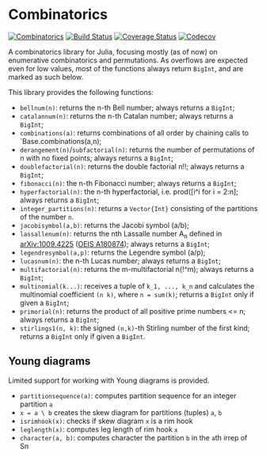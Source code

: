 # Combinatorics

[![Combinatorics](http://pkg.julialang.org/badges/Combinatorics_0.5.svg)](http://pkg.julialang.org/?pkg=Combinatorics&ver=0.5)
[![Build Status](https://travis-ci.org/JuliaMath/Combinatorics.jl.svg?branch=master)](https://travis-ci.org/JuliaMath/Combinatorics.jl)
[![Coverage Status](https://coveralls.io/repos/github/JuliaMath/Combinatorics.jl/badge.svg?branch=master)](https://coveralls.io/github/JuliaMath/Combinatorics.jl?branch=master)
[![Codecov](https://codecov.io/gh/JuliaMath/Combinatorics.jl/branch/master/graph/badge.svg)](https://codecov.io/gh/JuliaMath/Combinatorics.jl)

A combinatorics library for Julia, focusing mostly (as of now) on enumerative
combinatorics and permutations.  As overflows are expected even for low values,
most of the functions always return `BigInt`, and are marked as such below.

This library provides the following functions:
 - `bellnum(n)`: returns the n-th Bell number; always returns a `BigInt`;
 - `catalannum(n)`: returns the n-th Catalan number; always returns a `BigInt`;
 - `combinations(a)`: returns combinations of all order by chaining calls to `Base.combinations(a,n);
 - `derangement(n)`/`subfactorial(n)`: returns the number of permutations of n with no fixed points; always returns a `BigInt`;
 - `doublefactorial(n)`: returns the double factorial n!!; always returns a `BigInt`;
 - `fibonacci(n)`: the n-th Fibonacci number; always returns a `BigInt`;
 - `hyperfactorial(n)`: the n-th hyperfactorial, i.e. prod([i^i for i = 2:n]; always returns a `BigInt`;
 - `integer_partitions(n)`: returns a `Vector{Int}` consisting of the partitions of the number `n`.
 - `jacobisymbol(a,b)`: returns the Jacobi symbol (a/b);
 - `lassallenum(n)`: returns the nth Lassalle number A<sub>n</sub> defined in [arXiv:1009.4225](http://arxiv.org/abs/1009.4225) ([OEIS A180874](http://oeis.org/A180874)); always returns a `BigInt`;
 - `legendresymbol(a,p)`: returns the Legendre symbol (a/p);
 - `lucasnum(n)`: the n-th Lucas number; always returns a `BigInt`;
 - `multifactorial(n)`: returns the m-multifactorial n(!^m); always returns a `BigInt`;
 - `multinomial(k...)`: receives a tuple of `k_1, ..., k_n` and calculates the multinomial coefficient `(n k)`, where `n = sum(k)`; returns a `BigInt` only if given a `BigInt`;
 - `primorial(n)`: returns the product of all positive prime numbers <= n; always returns a `BigInt`;
 - `stirlings1(n, k)`: the signed `(n,k)`-th Stirling number of the first kind; returns a `BigInt` only if given a `BigInt`.

Young diagrams
--------------
Limited support for working with Young diagrams is provided.

- `partitionsequence(a)`: computes partition sequence for an integer partition `a`
- `x = a \ b` creates the skew diagram for partitions (tuples) `a`, `b`
- `isrimhook(x)`: checks if skew diagram `x` is a rim hook
- `leglength(x)`: computes leg length of rim hook `x`
- `character(a, b)`: computes character the partition `b` in the `a`th irrep of Sn
